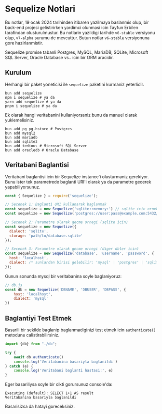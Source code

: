 # Sequelize Notlari

Bu notlar, 19 ocak 2024 tarihinden itibaren yazilmaya baslanmis olup, bir back-end projesi gelistirirken yardimci olunmasi icin Tayfun Erbilen tarafindan olusturulmustur. Bu notlarin yazildigi tarihde `v6-stable` versiyonu olup, `v7-alpha` surumu de mevcuttur. Butun notlar `v6-stable` versiyonuna gore hazirlanmistir.

Sequelize promise tabanli Postgres, MySQL, MariaDB, SQLite, Microsoft SQL Server, Oracle Database vs.. icin bir ORM aracidir.

## Kurulum

Herhangi bir paket yoneticisi ile `sequelize` paketini kurmaniz yeterlidir.

```
bun add sequelize
npm i sequelize # ya da
yarn add sequelize # ya da
pnpm i sequelize # ya da
```

Ek olarak hangi veritabanini kullaniyorsaniz bunu da manuel olarak yuklemelisiniz.

```
bun add pg pg-hstore # Postgres
bun add mysql2
bun add mariadb
bun add sqlite3
bun add tedious # Microsoft SQL Server
bun add oracledb # Oracle Database
```

## Veritabani Baglantisi

Veritabani baglantisi icin bir Sequelize instance'i olusturmaniz gerekiyor. Bunu ister tek parametrede baglanti URI'i olarak ya da parametre gecerek yapabiliyorsunuz.

```js
const { Sequelize } = require('sequelize');

// Secenek 1: Baglanti URI kullanarak baglanmak
const sequelize = new Sequelize('sqlite::memory:') // sqlite icin ornek
const sequelize = new Sequelize('postgres://user:pass@example.com:5432/dbname') // postgres icin ornek

// Secenek 2: Parametre olarak gecme ornegi (sqlite icin)
const sequelize = new Sequelize({
  dialect: 'sqlite',
  storage: 'path/to/database.sqlite'
});

// Secenek 3: Parametre olarak gecme ornegi (diger dbler icin)
const sequelize = new Sequelize('database', 'username', 'password', {
  host: 'localhost',
  dialect: /* sunlardan birisi gelebilir: 'mysql' | 'postgres' | 'sqlite' | 'mariadb' | 'mssql' | 'db2' | 'snowflake' | 'oracle' */
});
```

Gunun sonunda mysql bir veritabanina soyle baglaniyoruz:

```js
// db.js
const db = new Sequelize('DBNAME', 'DBUSER', 'DBPASS', {
    host: 'localhost',
    dialect: 'mysql'
})
```

## Baglantiyi Test Etmek

Basarili bir sekilde baglanip baglanmadiginizi test etmek icin `authenticate()` metodunu calistirabilirsiniz.

```js
import {db} from "./db";

try {
    await db.authenticate()
    console.log('Veritabanina basariyla baglanildi')
} catch (e) {
    console.log('Veritabani baglanti hastasi:', e)
}
```

Eger basariliysa soyle bir cikti gorursunuz console'da:

```
Executing (default): SELECT 1+1 AS result
Veritabanina basariyla baglanildi
```

Basarisizsa da hatayi goreceksiniz.
